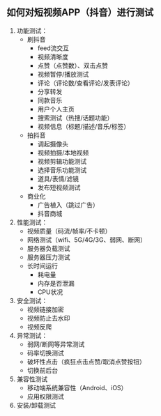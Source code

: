 ## 如何对短视频APP（抖音）进行测试

1. 功能测试：
   - 刷抖音
     - feed流交互
     - 视频清晰度
     - 点赞（点赞数）、双击点赞
     - 视频暂停/播放测试
     - 评论（评论数/查看评论/发表评论）
     - 分享转发
     - 同款音乐
     - 用户个人主页
     - 搜索测试（热搜/话题功能）
     - 视频信息（标题/描述/音乐/标签）
   - 拍抖音
     - 调起摄像头
     - 视频拍摄/本地视频
     - 视频剪辑功能测试
     - 选择音乐功能测试
     - 道具/表情/滤镜
     - 发布短视频测试
   - 商业化
     - 广告植入（跳过广告）
     - 抖音商城
2. 性能测试：
   - 视频质量（码流/帧率/不卡顿）
   - 网络测试（wifi、5G/4G/3G、弱网、断网）
   - 服务器负载测试
   - 服务器压力测试
   - 长时间运行
     - 耗电量
     - 内存是否泄漏
     - CPU状况
3. 安全测试：
   - 视频链接加密
   - 视频防止去水印
   - 视频反爬
4. 异常测试：
   - 弱网/断网等异常测试
   - 码率切换测试
   - 破坏性点击（疯狂点击点赞/取消点赞按钮）
   - 切换前后台
5. 兼容性测试
   - 移动端系统兼容性（Android、iOS）
   - 应用权限测试
6. 安装/卸载测试